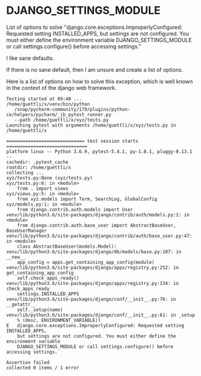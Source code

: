 # DJANGO_SETTINGS_MODULE
List of options to solve "django.core.exceptions.ImproperlyConfigured: Requested setting INSTALLED_APPS, but settings are not configured. You must either define the environment variable DJANGO_SETTINGS_MODULE or call settings.configure() before accessing settings."

I like sane defaults. 

If there is no sane default, then I am unsure and create a list of options.

Here is a list of options on how to solve this exception, which is well known in the context of the django web framework.


```
Testing started at 09:40 ...
/home/guettli/x/venv/bin/python 
   /snap/pycharm-community/179/plugins/python-ce/helpers/pycharm/_jb_pytest_runner.py 
   --path /home/guettli/x/xyz/tests.py
Launching pytest with arguments /home/guettli/x/xyz/tests.py in /home/guettli/x

============================= test session starts ==============================
platform linux -- Python 3.6.9, pytest-5.4.1, py-1.8.1, pluggy-0.13.1 --
cachedir: .pytest_cache
rootdir: /home/guettli/x
collecting ... 
xyz/tests.py:None (xyz/tests.py)
xyz/tests.py:6: in <module>
    from . import views
xyz/views.py:5: in <module>
    from xyz.models import Term, SearchLog, GlobalConfig
xyz/models.py:1: in <module>
    from django.contrib.auth.models import User
venv/lib/python3.6/site-packages/django/contrib/auth/models.py:2: in <module>
    from django.contrib.auth.base_user import AbstractBaseUser, BaseUserManager
venv/lib/python3.6/site-packages/django/contrib/auth/base_user.py:47: in <module>
    class AbstractBaseUser(models.Model):
venv/lib/python3.6/site-packages/django/db/models/base.py:107: in __new__
    app_config = apps.get_containing_app_config(module)
venv/lib/python3.6/site-packages/django/apps/registry.py:252: in get_containing_app_config
    self.check_apps_ready()
venv/lib/python3.6/site-packages/django/apps/registry.py:134: in check_apps_ready
    settings.INSTALLED_APPS
venv/lib/python3.6/site-packages/django/conf/__init__.py:76: in __getattr__
    self._setup(name)
venv/lib/python3.6/site-packages/django/conf/__init__.py:61: in _setup
    % (desc, ENVIRONMENT_VARIABLE))
E   django.core.exceptions.ImproperlyConfigured: Requested setting INSTALLED_APPS, 
    but settings are not configured. You must either define the environment variable 
    DJANGO_SETTINGS_MODULE or call settings.configure() before accessing settings.

Assertion failed
collected 0 items / 1 error

```
